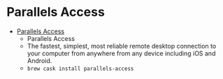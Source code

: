 # Parallels Access
- [Parallels Access](https://www.parallels.com/products/access/)
  -  Parallels Access
  - The fastest, simplest, most reliable remote desktop connection to your computer from anywhere from any device including iOS and Android.
  - `brew cask install parallels-access`
